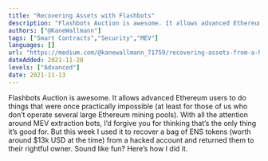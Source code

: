 ```yaml
---
title: "Recovering Assets with Flashbots"
description: "Flashbots Auction is awesome. It allows advanced Ethereum users to do things that were once practically impossible"
authors: ["@KaneWallmann"]
tags: ["Smart Contracts","Security","MEV"]
languages: []
url: "https://medium.com/@kanewallmann_71759/recovering-assets-from-a-hacked-account-with-flashbots-bfe920435fb6"
dateAdded: 2021-11-20
levels: ["Advanced"]
date: 2021-11-13
---
```


Flashbots Auction is awesome. It allows advanced Ethereum users to do things that were once practically impossible (at least for those of us who don’t operate several large Ethereum mining pools). With all the attention around MEV extraction bots, I’d forgive you for thinking that’s the only thing it’s good for. But this week I used it to recover a bag of ENS tokens (worth around $13k USD at the time) from a hacked account and returned them to their rightful owner. Sound like fun? Here’s how I did it.